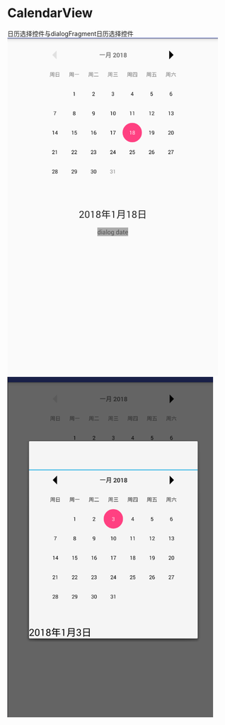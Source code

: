 # CalendarView
日历选择控件与dialogFragment日历选择控件
![image](https://github.com/2223512468/CalendarView/blob/master/sample/src1.png)
![image](https://github.com/2223512468/CalendarView/blob/master/sample/src2.png)
